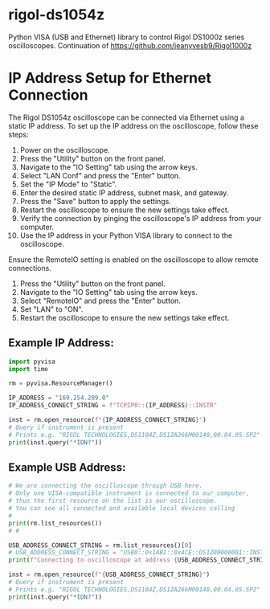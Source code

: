 # rigol-ds1054z

Python VISA (USB and Ethernet) library to control Rigol DS1000z series oscilloscopes. Continuation of https://github.com/jeanyvesb9/Rigol1000z

# IP Address Setup for Ethernet Connection

The Rigol DS1054z oscilloscope can be connected via Ethernet using a static IP address. To set up the IP address on the oscilloscope, follow these steps:

1. Power on the oscilloscope.
2. Press the "Utility" button on the front panel.
3. Navigate to the "IO Setting" tab using the arrow keys.
4. Select "LAN Conf" and press the "Enter" button.
5. Set the "IP Mode" to "Static".
6. Enter the desired static IP address, subnet mask, and gateway.
7. Press the "Save" button to apply the settings.
8. Restart the oscilloscope to ensure the new settings take effect.
9. Verify the connection by pinging the oscilloscope's IP address from your computer.
10. Use the IP address in your Python VISA library to connect to the oscilloscope.

Ensure the RemoteIO setting is enabled on the oscilloscope to allow remote connections.

1. Press the "Utility" button on the front panel.
2. Navigate to the "IO Setting" tab using the arrow keys.
3. Select "RemoteIO" and press the "Enter" button.
4. Set "LAN" to "ON".
5. Restart the oscilloscope to ensure the new settings take effect.

## Example IP Address:

```python
import pyvisa
import time

rm = pyvisa.ResourceManager()

IP_ADDRESS = "169.254.209.0"
IP_ADDRESS_CONNECT_STRING = f"TCPIP0::{IP_ADDRESS}::INSTR"

inst = rm.open_resource(f"{IP_ADDRESS_CONNECT_STRING}")
# Query if instrument is present
# Prints e.g. "RIGOL TECHNOLOGIES,DS1104Z,DS1ZA266M00140,00.04.05.SP2"
print(inst.query("*IDN?"))
```

## Example USB Address:

```python
# We are connecting the oscilloscope through USB here.
# Only one VISA-compatible instrument is connected to our computer,
# thus the first resource on the list is our oscilloscope.
# You can see all connected and available local devices calling
#
print(rm.list_resources())
# #

USB_ADDRESS_CONNECT_STRING = rm.list_resources()[0]
# USB_ADDRESS_CONNECT_STRING = "USB0::0x1AB1::0x4CE::DS1Z00000001::INSTR"
print(f"Connecting to oscilloscope at address {USB_ADDRESS_CONNECT_STRING}")

inst = rm.open_resource(f"{USB_ADDRESS_CONNECT_STRING}")
# Query if instrument is present
# Prints e.g. "RIGOL TECHNOLOGIES,DS1104Z,DS1ZA266M00140,00.04.05.SP2"
print(inst.query("*IDN?"))
```
